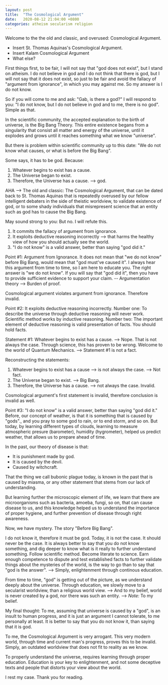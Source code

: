 ```yaml
---
layout: post
title:  "The Cosmological Argument"
date:   2020-08-12 21:04:00 +0800
categories: atheism secularism religion
---
```

Welcome to the the old and classic, and overused: Cosmological Argument.
 - Insert St. Thomas Aquinas's Cosmological Argument.
 - Insert Kalam Cosmological Argument
 - What else?

First things first, to be fair, I will not say that "god does not exist",  but I stand on atheism. I
do not believe  in god and I do  not  think  that there is god, but I will not  say that it does not
exist, so  just to be  fair and avoid  the fallacy of  "argument from  ignorance", in  which you may
against me. So my answer is I do not know.

So if you will come to me and ask: "Gab, is there a god?" I will respond to you: "I do not know, but
I do not believe in god and to me, there is no god". Simple as that.

In  the  scientific community, the accepted  explanation to the  birth of universe,  is the Big Bang
Theory. This entire existence  begans from a singularity  that consist all matter and  energy of the
universe, until it explodes and grows until it reaches something what we know "universe".

But  there is problem within  scientific community up to this date:  "We do not know what causes, or
what is before the Big Bang".

Some says, it has to be god. Because:
1. Whatever begins to exist has a cause.
2. The Universe began to exist.
3. Therefore, the Universe has a cause. --> god.

AHA --> The old and classic: The Cosmological Argument, that can be dated back to St. Thomas Aquinas
that is repeatedly overused by our fellow intelligent debaters in the side of theistic worldview, to
validate existence of god,  or to some shady individuals  that  misrepresent science that  an entity
such as god has to cause the Big Bang.

May sound strong to you: But no. I will refute this.
1. It commits the fallacy of argument from ignorance.
2. It exploits  deductive  reasoning incorrectly --> that  harms the healthy view of how you  should
   actually see the world.
3. "I do not know" is a valid answer, better than saying "god did it."

Point #1: Argument from Ignorance.
It does not mean that "we do not know" before Big Bang,  would mean that  "god must've caused it". I
always hear this argument from time to time, so I am here to educate you. The right answer is "we do
not  know".  If you  will  say that "god did it",  then you  have to provide  sufficient evidence to
support your claim. -- Argumentation theory --> Burden of proof.

Cosmological argument violates argument from ignorance. Therefore invalid.

Point #2: It exploits deductive reasoning incorrectly.
Number one: To describe the universe through  deductive reasoning will never work. Scientific method
works by inductive reasoning.
Number two: The important element of deductive reasoning is  valid presentation of facts. You should
hold facts.  

Statement #1: Whatever begins to exist has a cause.
 --> Nope. That is not always the case. Through science, this has proven to be wrong. Welcome to the
world of Quantum Mechanics.
 --> Statement #1 is not a fact.

Reconstructing the statements:
1. Whatever begins to exist has a cause --> is not always the case. --> Not fact.
2. The Universe began to exist. --> Big Bang.
3. Therefore, the Universe has a cause. --> not always the case. Invalid.

Cosmological argument's first statement is invalid, therefore conclusion is invalid as well.

Point #3: "I do not know" is a valid answer, better than saying "god did it."
Before, our concept of weather, is that it is something  that is caused by "gods".,  and you pray to
some  god  to rain,  or to end storm,  and so on.  But today, by learning different types of clouds,
learning  to  measure  atmospheric  presure (barometer), humidity  (hygrometer),  helped  us predict
weather, that allows us to prepare ahead of time.

In the past, our theory of disease is that:
- It is punishment made by god.
- It is caused by the devil.
- Caused by witchcraft.

That the thing we call bubonic plague today,  is known in the past that is caused by miasma,  or any
other statement that stems from our lack of understanding.

But learning further the microscopic element of life, we learn that there are microorganisms such as
bacteria, amoeba,  fungi,  so on,  that  can  cause disease to us,  and  this knowledge helped us to
understand  the  importance  of  proper hygiene,  and  further prevention of  disease  through right
awareness.

Now, we have mystery. The story "Before Big Bang".

I do not know it,  therefore it must be god. Today, it is not the case. It should never be the case.
It is always better to say that you do not know something,  and dig deeper to know what is it really
to further  understand something. Follow scientific  method. Become literate to science. Earn enough
competence to dispute and  test established facts to further validate  things about the mysteries of
the world, is the way to go than to say that  "god is the answer". --> Simply, enlightenment through
continous education.

From time to time,  "god" is getting out of the picture, as we understand deeply about the universe.
Through education, we slowly move to a secularist worldview, than a religious world view. --> And to
my belief, world is never created by a god, nor there was such an entity. --> *Note:* To my belief.

My final thought:
To me,  assuming that universe is caused by a "god", is an insult to human progress,  and it is just
an argument I cannot tolerate, to me personally at least.  It is better to say that you  do not know
it, than saying that it is god.

To me,  the Cosmological Argument is very arrogant. This very modern world, through time and current
man's progress,  proves  this to be invalid.  Simply,  an  outdated worldview  that  does not fit to
reality as we know.

To properly understand the universe,  requires learning through proper education.  Education is your
key  to enlightenment,  and not  some deceptive texts  and people that distorts your  view about the
world.

I rest my case. Thank you for reading.
